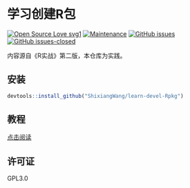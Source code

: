 # 学习创建R包

[![Open Source Love svg1](https://badges.frapsoft.com/os/v1/open-source.svg?v=103)](https://github.com/ellerbrock/open-source-badges/) [![Maintenance](https://img.shields.io/badge/Maintained%3F-yes-green.svg)](https://GitHub.com/ShixiangWang/learn-devel-Rpkg/graphs/commit-activity) [![GitHub issues](https://img.shields.io/github/issues/ShixiangWang/learn-devel-Rpkg.svg)](https://GitHub.com/ShixiangWang/learn-devel-Rpkg/issues/) [![GitHub issues-closed](https://img.shields.io/github/issues-closed/ShixiangWang/learn-devel-Rpkg.svg)](https://GitHub.com/ShixiangWang/learn-devel-Rpkg/issues?q=is%3Aissue+is%3Aclosed) 

内容源自《R实战》第二版，本仓库为实践。

## 安装

```R
devtools::install_github("ShixiangWang/learn-devel-Rpkg")
```

## 教程

[点击阅读](tutorial.md)



## 许可证

GPL3.0



